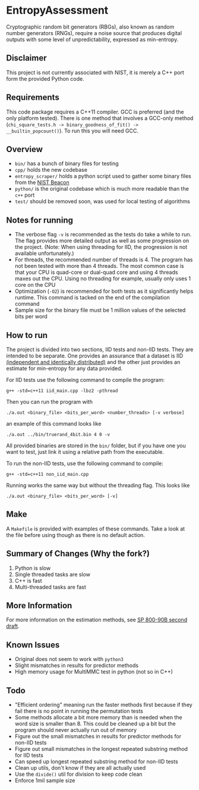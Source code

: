 # EntropyAssessment
Cryptographic random bit generators (RBGs), also known as random number generators (RNGs), require a noise source that produces digital outputs with some level of unpredictability, expressed as min-entropy. 

## Disclaimer
This project is not currently associated with NIST, it is merely a C++ port form the provided Python code. 

## Requirements

This code package requires a C++11 compiler. GCC is preferred (and the only platform tested). There is one method that involves a GCC-only method (`chi_square_tests.h -> binary_goodness_of_fit() -> __builtin_popcount()`). To run this you will need GCC.

## Overview

* `bin/` has a bunch of binary files for testing
* `cpp/` holds the new codebase
* `entropy_scraper/` holds a python script used to gather some binary files from the [NIST Beacon](www.nist.gov/itl/csd/ct/nist_beacon.cfm)
* `python/` is the original codebase which is much more readable than the `c++` port
* `test/` should be removed soon, was used for local testing of algorithms

## Notes for running

* The verbose flag `-v` is recommended as the tests do take a while to run. The flag provides more detailed output as well as some progression on the project. (Note: When using threading for IID, the progression is not available unfortunately.)
* For threads, the recommended number of threads is 4. The program has not been tested with more than 4 threads. The most common case is that your CPU is quad-core or dual-quad core and using 4 threads maxes out the CPU. Using no threading for example, usually only uses 1 core on the CPU
* Optimization (`-O2`) is recommended for both tests as it significantly helps runtime. This command is tacked on the end of the compilation command
* Sample size for the binary file must be 1 million values of the selected bits per word

## How to run

The project is divided into two sections, IID tests and non-IID tests. They are intended to be separate. One provides an assurance that a dataset is IID [(independent and identically distributed)](https://en.wikipedia.org/wiki/Independent_and_identically_distributed_random_variables) and the other just provides an estimate for min-entropy for any data provided. 

For IID tests use the following command to compile the program:

    g++ -std=c++11 iid_main.cpp -lbz2 -pthread

Then you can run the program with

	./a.out <binary_file> <bits_per_word> <number_threads> [-v verbose]

an example of this command looks like

	./a.out ../bin/truerand_4bit.bin 4 0 -v

All provided binaries are stored in the `bin/` folder, but if you have one you want to test, just link it using a relative path from the executable.

To run the non-IID tests, use the following command to compile:

    g++ -std=c++11 non_iid_main.cpp

Running works the same way but without the threading flag. This looks like

	./a.out <binary_file> <bits_per_word> [-v]

## Make

A `Makefile` is provided with examples of these commands. Take a look at the file before using though as there is no default action.

## Summary of Changes (Why the fork?)

1. Python is slow
2. Single threaded tasks are slow
3. C++ is fast
4. Multi-threaded tasks are fast

## More Information

For more information on the estimation methods, see [SP 800-90B second draft](http://csrc.nist.gov/publications/drafts/800-90/sp800-90b_second_draft.pdf).

## Known Issues

* Original does not seem to work with `python3`
* Slight mismatches in results for predictor methods
* High memory usage for MultiMMC test in python (not so in C++)

## Todo

* "Efficient ordering" meaning run the faster methods first because if they fail there is no point in running the permutation tests
* Some methods allocate a bit more memory than is needed when the word size is smaller than 8. This could be cleaned up a bit but the program should never actually run out of memory
* Figure out the small mismatches in results for predictor methods for non-IID tests
* Figure out small mismatches in the longest repeated substring method for IID tests
* Can speed up longest repeated substring method for non-IID tests
* Clean up utils, don't know if they are all actually used
* Use the `divide()` util for division to keep code clean
* Enforce 1mil sample size
